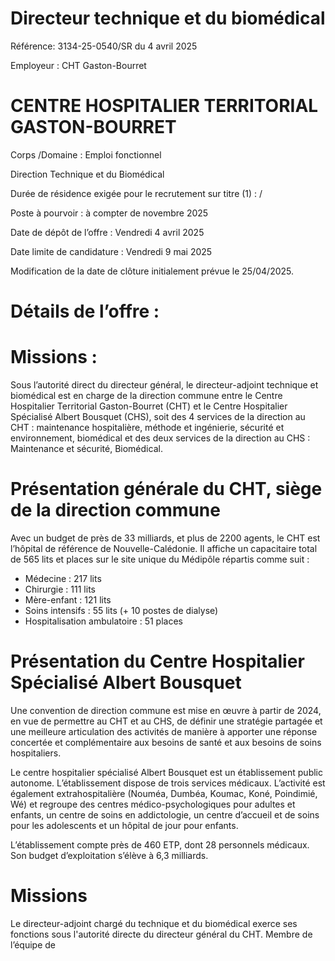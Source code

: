 # Directeur technique et du biomédical

Référence: 3134-25-0540/SR du 4 avril 2025

Employeur : CHT Gaston-Bourret

# CENTRE HOSPITALIER TERRITORIAL GASTON-BOURRET

Corps /Domaine : Emploi fonctionnel

Direction Technique et du Biomédical

Durée de résidence exigée pour le recrutement sur titre (1) : /

Poste à pourvoir : à compter de novembre 2025

Date de dépôt de l’offre : Vendredi 4 avril 2025

Date limite de candidature : Vendredi 9 mai 2025

Modification de la date de clôture initialement prévue le 25/04/2025.

# Détails de l’offre :

# Missions :

Sous l’autorité direct du directeur général, le directeur-adjoint technique et biomédical est en charge de la direction commune entre le Centre Hospitalier Territorial Gaston-Bourret (CHT) et le Centre Hospitalier Spécialisé Albert Bousquet (CHS), soit des 4 services de la direction au CHT : maintenance hospitalière, méthode et ingénierie, sécurité et environnement, biomédical et des deux services de la direction au CHS : Maintenance et sécurité, Biomédical.

# Présentation générale du CHT, siège de la direction commune

Avec un budget de près de 33 milliards, et plus de 2200 agents, le CHT est l’hôpital de référence de Nouvelle-Calédonie. Il affiche un capacitaire total de 565 lits et places sur le site unique du Médipôle répartis comme suit :

- Médecine : 217 lits
- Chirurgie : 111 lits
- Mère-enfant : 121 lits
- Soins intensifs : 55 lits (+ 10 postes de dialyse)
- Hospitalisation ambulatoire : 51 places

# Présentation du Centre Hospitalier Spécialisé Albert Bousquet

Une convention de direction commune est mise en œuvre à partir de 2024, en vue de permettre au CHT et au CHS, de définir une stratégie partagée et une meilleure articulation des activités de manière à apporter une réponse concertée et complémentaire aux besoins de santé et aux besoins de soins hospitaliers.

Le centre hospitalier spécialisé Albert Bousquet est un établissement public autonome. L’établissement dispose de trois services médicaux. L’activité est également extrahospitalière (Nouméa, Dumbéa, Koumac, Koné, Poindimié, Wé) et regroupe des centres médico-psychologiques pour adultes et enfants, un centre de soins en addictologie, un centre d’accueil et de soins pour les adolescents et un hôpital de jour pour enfants.

L’établissement compte près de 460 ETP, dont 28 personnels médicaux. Son budget d’exploitation s’élève à 6,3 milliards.

# Missions

Le directeur-adjoint chargé du technique et du biomédical exerce ses fonctions sous l'autorité directe du directeur général du CHT. Membre de l’équipe de